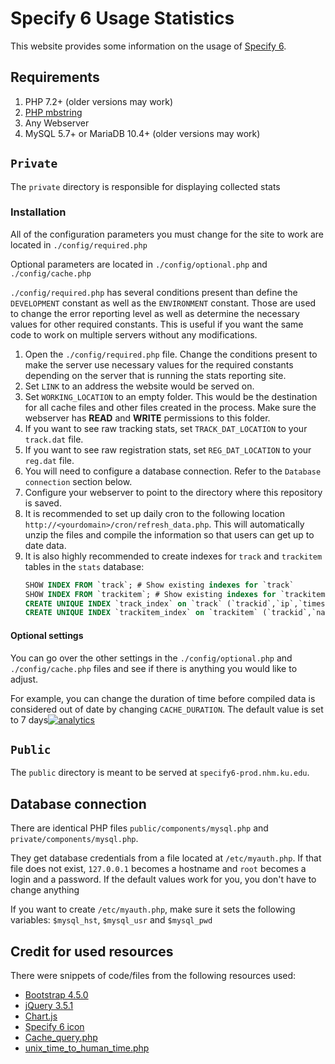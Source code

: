 # Specify 6 Usage Statistics

This website provides some information on the usage
of [Specify 6](https://github.com/specify/specify6).

## Requirements

1. PHP 7.2+ (older versions may work)
2. [PHP mbstring](https://stackoverflow.com/a/37441536/8584605)
3. Any Webserver
4. MySQL 5.7+ or MariaDB 10.4+ (older versions may work)

## `Private`

The `private` directory is responsible for displaying collected stats

### Installation

All of the configuration parameters you must change for the site to work are
located in `./config/required.php`

Optional parameters are located in `./config/optional.php`
and `./config/cache.php`

`./config/required.php` has several conditions present than define
the `DEVELOPMENT` constant as well as the `ENVIRONMENT` constant.
Those are used to change the error reporting level as well as determine the
necessary values for other required constants.
This is useful if you want the same code to work on multiple servers without any
modifications.

1. Open the `./config/required.php` file.
   Change the conditions present to make the server use necessary values for the
   required constants depending on the server that is running the stats
   reporting site.
2. Set `LINK` to an address the website would be served on.
3. Set `WORKING_LOCATION` to an empty folder.
   This would be the destination for all cache files and other files created in
   the process.
   Make sure the webserver has **READ** and **WRITE** permissions to this
   folder.
4. If you want to see raw tracking stats, set `TRACK_DAT_LOCATION` to
   your `track.dat` file.
5. If you want to see raw registration stats, set `REG_DAT_LOCATION` to
   your `reg.dat` file.
6. You will need to configure a database connection. Refer to
   the `Database connection` section below.
7. Configure your webserver to point to the directory where this repository is
   saved.
8. It is recommended to set up daily cron to the following
   location `http://<yourdomain>/cron/refresh_data.php`. This will automatically
   unzip the files and compile the information so that users can get up to date
   data.
9. It is also highly recommended to create indexes for `track` and `trackitem`
   tables in the `stats` database:
    ```sql
    SHOW INDEX FROM `track`; # Show existing indexes for `track`
    SHOW INDEX FROM `trackitem`; # Show existing indexes for `trackitem`
    CREATE UNIQUE INDEX `track_index` on `track` (`trackid`,`ip`,`timestampcreated`); # Create indexes for `track`
    CREATE UNIQUE INDEX `trackitem_index` on `trackitem` (`trackid`,`name`,`value`,`countamt`); # Create indexes for `trackitem`
    ```

#### Optional settings

You can go over the other settings in the `./config/optional.php`
and `./config/cache.php` files and see if there is anything you would like to
adjust.

For example, you can change the duration of time before compiled data is
considered out of date by changing `CACHE_DURATION`.
The default value is set to 7
days[![analytics](http://www.google-analytics.com/collect?v=1&t=pageview&dl=https%3A%2F%2Fgithub.com%2Fspecify%2Fsp6-prod&uid=readme&tid=UA-169822764-7)]()

## `Public`

The `public` directory is meant to be served at `specify6-prod.nhm.ku.edu`.

## Database connection

There are identical PHP files `public/components/mysql.php`
and `private/components/mysql.php`.

They get database credentials from a file located at `/etc/myauth.php`. If that
file does not exist, `127.0.0.1` becomes a hostname and `root` becomes a login
and a password. If the default values work for you, you don't have to change
anything

If you want to create `/etc/myauth.php`, make sure it sets the following
variables: `$mysql_hst`, `$mysql_usr` and `$mysql_pwd`

## Credit for used resources

There were snippets of code/files from the following resources used:

- [Bootstrap 4.5.0](https://github.com/twbs/bootstrap)
- [jQuery 3.5.1](https://github.com/jquery/jquery)
- [Chart.js](https://github.com/chartjs/Chart.js)
- [Specify 6 icon](https://www.specifysoftware.org/wp-content/uploads/2017/06/sp_project_square-1-150x150.png)
- [Cache_query.php](https://gist.github.com/maxxxxxdlp/91a39c6864365d7a8e813e19b819bb0d)
- [unix_time_to_human_time.php](https://gist.github.com/maxxxxxdlp/54b7d6648a60a21a635f902de7a5d6b4)
